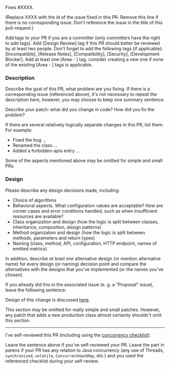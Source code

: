 Fixes #XXXX.

(Replace XXXX with the id of the issue fixed in this PR. Remove this line if there is no corresponding
issue. Don't reference the issue in the title of this pull-request.)

Add tags to your PR if you are a committer (only committers have the right to add tags). Add [Design Review] tag
if this PR should better be reviewed by at least two people.
Don't forget to add the following tags (if applicable): [Incompatible], [Release Notes], [Compatibility], [Security],
[Development Blocker]. Add at least one [Area - ] tag, consider creating a new one if none of the existing [Area - ]
tags is applicable.

### Description

Describe the goal of this PR, what problem are you fixing. If there is a corresponding issue (referenced above), it's
not necessary to repeat the description here, however, you may choose to keep one summary sentence.

Describe your patch: what did you change in code? How did you fix the problem?

If there are several relatively logically separate changes in this PR, list them. For example:
 - Fixed the bug ...
 - Renamed the class ...
 - Added a forbidden-apis entry ...

Some of the aspects mentioned above may be omitted for simple and small PRs.

### Design

Please describe any design decisions made, including:
 - Choice of algorithms
 - Behavioral aspects. What configuration values are acceptable? How are corner cases and error conditions handled, such
   as when insufficient resources are available?
 - Class organization and design (how the logic is split between classes, inheritance, composition, design patterns)
 - Method organization and design (how the logic is split between methods, parameters and return types)
 - Naming (class, method, API, configuration, HTTP endpoint, names of emitted metrics)

In addition, describe _at least one_ alternative design (or mention alternative name) for every design (or naming)
decision point and compare the alternatives with the designs that you've implemented (or the names you've chosen).

If you already did this in the associated issue (e. g. a "Proposal" issue), leave the following sentence:

Design of this change is discussed [here](<link to Github issue or comment where you discuss the design>).

This section may be omitted for really simple and small patches. However, any patch that adds a new production class
almost certainly shouldn't omit this section.

<hr>

I've self-reviewed this PR (including using the [concurrency checklist](
https://github.com/leventov/java-concurrency-checklist)).

Leave the sentence above if you've self-reviewed your PR. Leave the part in parens if your PR has any relation to Java
concurrency (any use of Threads, `synchronized`, `volatile`, `ConcurrentHashMap`, etc.) and you used the referenced
checklist during your self-review.